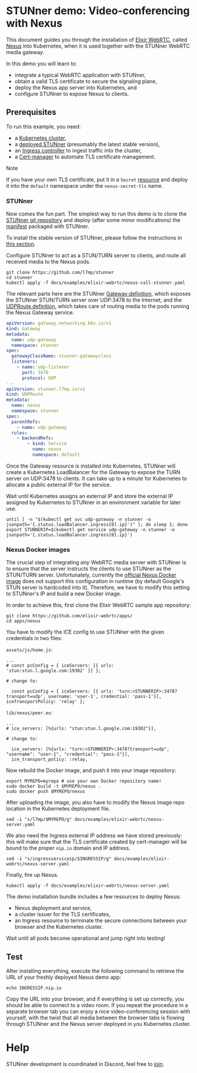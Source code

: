 # STUNner demo: Video-conferencing with Nexus

This document guides you through the installation of [Elixir WebRTC](https://elixir-webrtc.org/), called [Nexus](https://github.com/elixir-webrtc/apps/tree/master/nexus) into Kubernetes, when it is used together with the STUNner WebRTC media gateway.

In this demo you will learn to:

- integrate a typical WebRTC application with STUNner,
- obtain a valid TLS certificate to secure the signaling plane,
- deploy the Nexus app server into Kubernetes, and
- configure STUNner to expose Nexus to clients.

## Prerequisites

To run this example, you need:

- a [Kubernetes cluster](../../INSTALL.md#prerequisites),
- a [deployed STUNner](../../INSTALL.md#installation-1) (presumably the latest stable version),
- an [Ingress controller](../TLS.md#ingress) to ingest traffic into the cluster,
- a [Cert-manager](../TLS.md#cert-manager) to automate TLS certificate management.

> [!NOTE]
>
> If you have your own TLS certificate, put it in a `Secret` [resource](https://kubernetes.io/docs/concepts/configuration/secret/) and deploy it into the `default` namespace under the `nexus-secret-tls` name.

### STUNner

Now comes the fun part. The simplest way to run this demo is to clone the [STUNner git repository](https://github.com/l7mp/stunner) and deploy (after some minor modifications) the [manifest](livekit-server.yaml) packaged with STUNner.

To install the stable version of STUNner, please follow the instructions in [this section](../../INSTALL.md#installation-1).

Configure STUNner to act as a STUN/TURN server to clients, and route all received media to the Nexus pods.

```console
git clone https://github.com/l7mp/stunner
cd stunner
kubectl apply -f docs/examples/elixir-webrtc/nexus-call-stunner.yaml
```

The relevant parts here are the STUNner [Gateway definition](../../GATEWAY.md#gateway), which exposes the STUNner STUN/TURN server over UDP:3478 to the Internet, and the [UDPRoute definition](../../GATEWAY.md#udproute), which takes care of routing media to the pods running the Nexus Gateway service.

```yaml
apiVersion: gateway.networking.k8s.io/v1
kind: Gateway
metadata:
  name: udp-gateway
  namespace: stunner
spec:
  gatewayClassName: stunner-gatewayclass
  listeners:
    - name: udp-listener
      port: 3478
      protocol: UDP
---
apiVersion: stunner.l7mp.io/v1
kind: UDPRoute
metadata:
  name: nexus
  namespace: stunner
spec:
  parentRefs:
    - name: udp-gateway
  rules:
    - backendRefs:
        - kind: Service
          name: nexus
          namespace: default
```

Once the Gateway resource is installed into Kubernetes, STUNner will create a Kubernetes LoadBalancer for the Gateway to expose the TURN server on UDP:3478 to clients. It can take up to a minute for Kubernetes to allocate a public external IP for the service.

Wait until Kubernetes assigns an external IP and store the external IP assigned by Kubernetes to
STUNner in an environment variable for later use.

```console
until [ -n "$(kubectl get svc udp-gateway -n stunner -o jsonpath='{.status.loadBalancer.ingress[0].ip}')" ]; do sleep 1; done
export STUNNERIP=$(kubectl get service udp-gateway -n stunner -o jsonpath='{.status.loadBalancer.ingress[0].ip}')
```
### Nexus Docker images

The crucial step of integrating *any* WebRTC media server with STUNner is to ensure that the server instructs the clients to use STUNner as the STUN/TURN server.
Unfortunately, currently the [official Nexus Docker image](ghcr.io/elixir-webrtc/apps/nexus) does not support this configuration in runtime (by default Google's STUN server is hardcoded into it).
Therefore, we have to modify this setting to STUNner's IP and build a new Docker image.

In order to achieve this, first clone the Elixir WebRTC sample app repository:

```console
git clone https://github.com/elixir-webrtc/apps/
cd apps/nexus
```

You have to modify the ICE config to use STUNner with the given credentials in two files:

`assets/js/home.js`:
```
...
# const pcConfig = { iceServers: [{ urls: 'stun:stun.l.google.com:19302' }] };

# change to:

  const pcConfig = { iceServers: [{ urls: 'turn:<STUNNERIP>:3478?transport=udp', username: 'user-1', credential: 'pass-1'}], iceTransportPolicy: 'relay' };
```

`lib/nexus/peer.ex`:
```
...
# ice_servers: [%{urls: "stun:stun.l.google.com:19302"}],

# change to:

  ice_servers: [%{urls: "turn:<STUNNERIP>:3478?transport=udp", "username": "user-1", "credential": "pass-1"}],
  ice_transport_policy: :relay,
```

Now rebuild the Docker image, and push it into your image repository:
```
export MYREPO=myrepo # use your own Docker repository name!
sudo docker build -t $MYREPO/nexus .
sudo docker push $MYREPO/nexus
```

After uploading the image, you also have to modify the Nexus image repo location in the Kubernetes deployment file.

```console
sed -i "s/l7mp/$MYREPO/g" docs/examples/elixir-webrtc/nexus-server.yaml
```

We also need the Ingress external IP address we have stored previously: this will make sure that the TLS certificate created by cert-manager will be bound to the proper `nip.io` domain and IP address.

```console
sed -i "s/ingressserviceip/$INGRESSIP/g" docs/examples/elixir-webrtc/nexus-server.yaml
```

Finally, fire up Nexus.

```console
kubectl apply -f docs/examples/elixir-webrtc/nexus-server.yaml
```

The demo installation bundle includes a few resources to deploy Nexus:

- Nexus deployment and service,
- a cluster issuer for the TLS certificates,
- an Ingress resource to terminate the secure connections between your browser and the Kubernetes cluster.

Wait until all pods become operational and jump right into testing!

## Test

After installing everything, execute the following command to retrieve the URL of your freshly deployed Nexus demo app:

```console
echo INGRESSIP.nip.io
```

Copy the URL into your browser, and if everything is set up correctly, you should be able to connect to a video room. If you repeat the procedure in a separate browser tab you can enjoy a nice video-conferencing session with yourself, with the twist that all media between the browser tabs is flowing through STUNner and the Nexus server deployed in you Kubernetes cluster.

# Help

STUNner development is coordinated in Discord, feel free to [join](https://discord.gg/DyPgEsbwzc).

